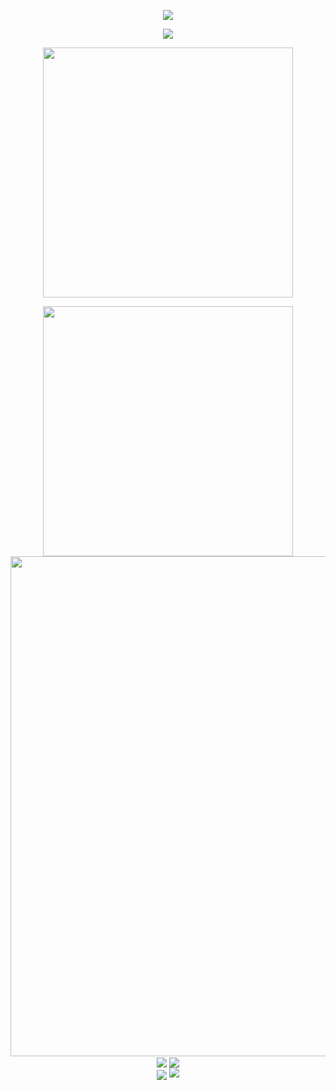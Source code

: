 <!-- 顶部显示 -->
<p align="center">
<img src="https://capsule-render.vercel.app/api?type=waving&color=gradient&customColorList=8&height=300&&section=header&text=Per%20aspera%20ad%20astra&fontSize=90&fontAlign=50&fontAlignY=30&desc=Snow-kal!&descAlign=50&descSize=30&descAlignY=60&animation=twinkling" />
</p>

<!-- 打字机效果 -->
<P align="center">
<img src="https://readme-typing-svg.demolab.com?font=Fira+Code&size=24&pause=1000&color=0CF7EA&random=true&width=500&height=75&lines=The+five+boxing+wizards+jump+quickly">
</p>
<!-- 数据预览 -->
<p align="center">
<img align="center" width="400" src="https://github-readme-stats.vercel.app/api?username=Snow-kal&theme=transparent&include_all_commits=true&show_icons=true&hide_border=true" >
</p>
<!-- 贡献记录 -->
<p align="center">
<img align="center" width="400" src="https://streak-stats.demolab.com?user=Snow-kal&locale=zh_Hans">
<!-- 贡献图 -->
<br/>
<img width="800" src="https://github-readme-activity-graph.vercel.app/graph?username=Snow-kal&theme=github-compact&hide_border=true&area=true"/>
<br/>
<!-- 时长 -->
<img align="center" src="https://github-readme-stats.vercel.app/api/wakatime?username=Snow-kal&theme=transparent&hide_border=true&layout=compact&langs_count=22" />
<!-- 语言比例 -->
<img align="center" src="https://github-readme-stats.vercel.app/api/top-langs/?username=Snow-kal&theme=transparent&hide_border=true&layout=donut-vertical&langs_count=6" />
<br/>
<!-- 技术栈 -->
<img align="center" src="https://skillicons.dev/icons?i=github,git,discord,c&theme=light" />
<!-- 徽章 -->
<img src="https://komarev.com/ghpvc/?username=Snow-kal&abbreviated=true" />

</p>

